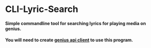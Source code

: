 # CLI-Lyric-Search
#### Simple commandline tool for searching lyrics for playing media on genius.
#### You will need to create [genius api client](http://genius.com/api-clients) to use this program.
